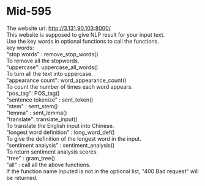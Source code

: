 # Mid-595  
The website url: http://3.131.90.103:8000/   
This website is supposed to give NLP result for your input text.  
Use the key words in optional functions to call the functions.  
key words:  
  "stop words" : remove_stop_words()  
      To remove all the stopwords.  
  "uppercase":  uppercase_all_words()  
      To turn all the text into uppercase.  
  "appearance count": word_appearance_count()  
      To count the number of times each word appears.  
  "pos_tag": POS_tag()  
  "sentence tokenize" : sent_token()  
  "stem" : sent_stem()  
  "lemma" : sent_lemma()  
  "translate": translate_input()  
      To translate the English input into Chinese.  
  "longest word definition" : long_word_def()  
      To give the definition of the longest word in the input.  
  "sentiment analysis" : sentiment_analysis()  
      To return sentiment analysis scores.  
  "tree" : gram_tree()  
  "all" : call all the above functions.  
  If the function name inputed is not in the optional list, "400 Bad request" will be returned.  
